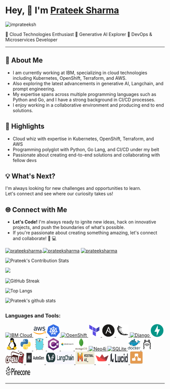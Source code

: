 # <h1 align="left">Hey, 👋 I'm [Prateek Sharma](https://www.linkedin.com/in/prateek-sharma-a9695321/)</h1>

<p align="left"> <img src="https://komarev.com/ghpvc/?username=imprateeksh&label=Profile%20views&color=blueviolet&style=flat" alt="imprateeksh" /> </p>

 🔹 Cloud Technologies Enthusiast 🔹 Generative AI Explorer 🔹 DevOps &amp; Microservices Developer

-----------
## 🌟 About Me
 - I am currently working at IBM, specializing in cloud technologies including Kubernetes, OpenShift, Terraform, and AWS.
 - Also exploring the latest advancements in generative AI, Langchain, and prompt engineering.
 - My expertise spans across multiple programming languages such as Python and Go, and I have a strong background in CI/CD processes.
 - I enjoy working in a collaborative environment and producing end to end solutions.

## 🚀 Highlights
 - Cloud whiz with expertise in Kubernetes, OpenShift, Terraform, and AWS
 - Programming polyglot with Python, Go Lang, and CI/CD under my belt
 - Passionate about creating end-to-end solutions and collaborating with fellow devs

## 💡 What's Next?
I'm always looking for new challenges and opportunities to learn.<br>Let's connect and see where our curiosity takes us!
## 🌐 Connect with Me
 - <strong>Let's Code!</strong> I'm always ready to ignite new ideas, hack on innovative projects, and push the boundaries of what's possible.
- If you're passionate about creating something amazing, let's connect and collaborate! 🚀 💻
<p align="Left">
<a href="https://github.com/imprateeksh" target="blank"><img align="center" src="https://www.vectorlogo.zone/logos/github/github-icon.svg" alt="prateeksharma" height="30" width="40" />
<a href="https://www.linkedin.com/in/prateek-sharma-a9695321/" target="blank"><img align="center" src="https://www.vectorlogo.zone/logos/linkedin/linkedin-icon.svg" alt="prateeksharma" height="30" width="40" /></a> <a href="mailto:sharma_prateek@outlook.com" target="blank"><img align="center" src="https://www.vectorlogo.zone/logos/gmail/gmail-icon.svg" alt="prateeksharma" height="30" width="40" /></a>
</p>

![Prateek's Contribution Stats](https://github-contribution-stats.vercel.app/api/?username=imprateeksh&layout=compact&theme=react-dark&date_format=M%20j%5B%2C%20Y%5D)

<img src="https://github-profile-trophy.vercel.app/?username=imprateeksh&theme=vision-friendly-light&date_format=M%20j%5B%2C%20Y%5D&column=4&margin-w=15&margin-h=15">

![GitHub Streak](https://github-readme-streak-stats.herokuapp.com/?user=imprateeksh&theme=vision-friendly-dark&date_format=M%20j%5B%2C%20Y%5D&count_private=true)

![Top Langs](https://github-readme-stats.vercel.app/api/top-langs/?username=imprateeksh&layout=compact&theme=vision-friendly-dark&date_format=M%20j%5B%2C%20Y%5D)

![Prateek's github stats](https://github-readme-stats.vercel.app/api?username=imprateeksh&show_icons=true&hide_border=false&theme=vision-friendly-dark&date_format=M%20j%5B%2C%20Y%5D&count_private=true) 


## <h3 align="left">Languages and Tools:</h3>
<p align="Left">
  <!-- Cloud Technologies -->
  <a href="https://www.ibm.com/cloud" target="_blank" rel="noreferrer">
    <img src="https://www.vectorlogo.zone/logos/ibm_cloud/ibm_cloud-icon.svg" alt="IBM Cloud" width="40" height="40"/>
  </a> <a href="https://aws.amazon.com" target="_blank" rel="noreferrer">
    <img src="https://raw.githubusercontent.com/devicons/devicon/master/icons/amazonwebservices/amazonwebservices-original-wordmark.svg" alt="AWS" width="40" height="40"/>
  </a>
  <a href="https://kubernetes.io" target="_blank" rel="noreferrer">
    <img src="https://raw.githubusercontent.com/devicons/devicon/master/icons/kubernetes/kubernetes-plain.svg" alt="Kubernetes" width="40" height="40"/>
  </a>
  <a href="https://www.redhat.com/en/technologies/cloud-computing/openshift" target="_blank" rel="noreferrer">
    <img src="https://www.vectorlogo.zone/logos/openshift/openshift-icon.svg" alt="OpenShift" width="40" height="40"/>
  </a>
  <a href="https://www.terraform.io" target="_blank" rel="noreferrer">
    <img src="https://raw.githubusercontent.com/devicons/devicon/master/icons/terraform/terraform-original.svg" alt="Terraform" width="40" height="40"/>
  </a>
  <a href="https://www.ansible.com" target="_blank" rel="noreferrer">
    <img src="https://raw.githubusercontent.com/devicons/devicon/master/icons/ansible/ansible-original.svg" alt="Ansible" width="40" height="40"/>
  </a>
  <!-- Microservices -->
  <a href="https://flask.palletsprojects.com" target="_blank" rel="noreferrer">
    <img src="https://raw.githubusercontent.com/devicons/devicon/master/icons/flask/flask-original.svg" alt="Flask" width="40" height="40"/>
  </a> <a href="https://www.djangoproject.com" target="_blank" rel="noreferrer">
    <img src="https://static.djangoproject.com/img/logos/django-logo-positive.png" alt="Django" width="60" height="40"/>
  </a>
  <a href="https://fastapi.tiangolo.com" target="_blank" rel="noreferrer">
    <img src="https://raw.githubusercontent.com/devicons/devicon/master/icons/fastapi/fastapi-original.svg" alt="FastAPI" width="40" height="40"/>
  </a>
    <!-- Linux -->
  <a href="https://www.linux.org/" target="_blank" rel="noreferrer">
    <img src="https://raw.githubusercontent.com/devicons/devicon/master/icons/linux/linux-original.svg" alt="Linux" width="40" height="40"/>
  </a> <!-- Programming Languages -->
  <a href="https://www.python.org" target="_blank" rel="noreferrer">
    <img src="https://raw.githubusercontent.com/devicons/devicon/master/icons/python/python-original.svg" alt="Python" width="40" height="40"/>
  </a>
  <a href="https://golang.org" target="_blank" rel="noreferrer">
    <img src="https://raw.githubusercontent.com/devicons/devicon/master/icons/go/go-original.svg" alt="Go Lang" width="40" height="40"/>
  </a>
  <a href="https://dotnet.microsoft.com/en-us/languages/csharp" target="_blank" rel="noreferrer">
    <img src="https://raw.githubusercontent.com/devicons/devicon/master/icons/csharp/csharp-original.svg" alt="C#" width="40" height="40"/>
  </a>
    <a href="https://www.elastic.co/" target="_blank" rel="noreferrer">
    <img src="https://raw.githubusercontent.com/devicons/devicon/master/icons/elasticsearch/elasticsearch-original-wordmark.svg" alt="MongoDB" width="40" height="40"/>
  <a href="https://www.mongodb.com" target="_blank" rel="noreferrer">
    <img src="https://raw.githubusercontent.com/devicons/devicon/master/icons/mongodb/mongodb-original-wordmark.svg" alt="MongoDB" width="40" height="40"/>
  </a> <a href="https://neo4j.com" target="_blank" rel="noreferrer">
    <img src="https://www.vectorlogo.zone/logos/neo4j/neo4j-icon.svg" alt="Neo4j" width="40" height="40"/>
  </a> <a href="https://www.sqlite.org/index.html" target="_blank" rel="noreferrer">
    <img src="https://www.vectorlogo.zone/logos/sqlite/sqlite-icon.svg" alt="SQLite" width="40" height="40"/>
  </a> <a href="https://www.docker.com/" target="_blank" rel="noreferrer">
    <img src="https://raw.githubusercontent.com/devicons/devicon/master/icons/docker/docker-original-wordmark.svg" alt="Docker" width="40" height="40"/>
  </a>
  <!-- Generative AI -->
<a href="https://ollama.com/" target="_blank" rel="noreferrer">
    <img src="https://raw.githubusercontent.com/imprateeksh/test-samples/main/logos/ollama.png" alt="crewAI" width="40" height="40"/>
  </a>
  <a href="https://www.crewai.com/" target="_blank" rel="noreferrer">
    <img src="https://raw.githubusercontent.com/imprateeksh/test-samples/main/logos/crew-ai.png" alt="crewAI" width="60" height="40"/>
  </a>
  <a href="https://microsoft.github.io/autogen/" target="_blank" rel="noreferrer">
    <img src="https://raw.githubusercontent.com/imprateeksh/test-samples/main/logos/autogen.png" alt="Autogen" width="60" height="40"/>
  </a>
  <a href="https://www.langchain.com" target="_blank" rel="noreferrer">
    <img src="https://raw.githubusercontent.com/imprateeksh/test-samples/main/logos/langchain.png" alt="Langchain" width="90" height="40"/>
  </a>
  <a href="https://mistral.ai/" target="_blank" rel="noreferrer">
    <img src="https://raw.githubusercontent.com/imprateeksh/test-samples/main/logos/mistral-ai.png" alt="Mistral" width="60" height="40"/>
  </a>
  <a href="https://streamlit.io/" target="_blank" rel="noreferrer">
    <img src="https://raw.githubusercontent.com/devicons/devicon/master/icons/streamlit/streamlit-original.svg" alt="Streamlit" width="40" height="40"/>
  </a>
<!-- Design Tools -->
  <a href="https://lucid.app" target="_blank" rel="noreferrer">
    <img src="https://raw.githubusercontent.com/imprateeksh/test-samples/main/logos/lucid.png" alt="Lucid" width="60" height="40"/>
  </a>
  <a href="https://www.draw.io" target="_blank" rel="noreferrer">
    <img src="https://raw.githubusercontent.com/imprateeksh/test-samples/main/logos/draw-io.png" alt="draw.io" width="40" height="40"/>
  </a> <a href="https://www.pinecone.io" target="_blank" rel="noreferrer">
    <img src="https://raw.githubusercontent.com/imprateeksh/test-samples/main/logos/pinecone.png" alt="Pinecone" width="80" height="40"/>
  </a>
</p>

-------
